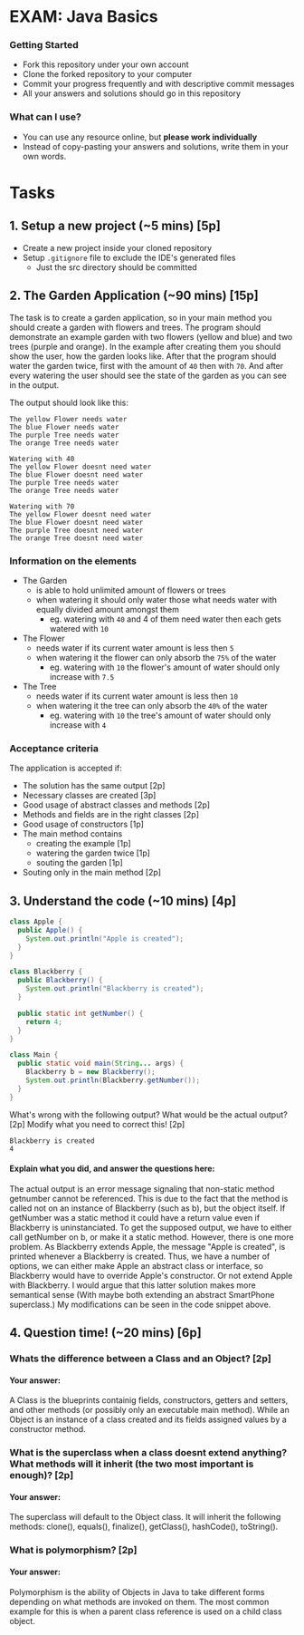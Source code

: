 # EXAM: Java Basics

### Getting Started
 - Fork this repository under your own account
 - Clone the forked repository to your computer
 - Commit your progress frequently and with descriptive commit messages
 - All your answers and solutions should go in this repository

### What can I use?
 - You can use any resource online, but **please work individually**
 - Instead of copy-pasting your answers and solutions, write them in your own words.


# Tasks
## 1. Setup a new project (~5 mins) [5p]
- Create a new project inside your cloned repository
- Setup `.gitignore` file to exclude the IDE's generated files
    - Just the src directory should be committed

## 2. The Garden Application (~90 mins) [15p]
The task is to create a garden application, so in your main method you should create a garden with flowers and trees. The program should demonstrate an example garden with two flowers (yellow and blue) and two trees (purple and orange). In the example after creating them you should show the user, how the garden looks like. After that the program should water the garden twice, first with the amount of `40` then with `70`. And after every watering the user should see the state of the garden as you can see in the output.

The output should look like this:
```
The yellow Flower needs water
The blue Flower needs water
The purple Tree needs water
The orange Tree needs water

Watering with 40
The yellow Flower doesnt need water
The blue Flower doesnt need water
The purple Tree needs water
The orange Tree needs water

Watering with 70
The yellow Flower doesnt need water
The blue Flower doesnt need water
The purple Tree doesnt need water
The orange Tree doesnt need water
```
### Information on the elements
- The Garden
    - is able to hold unlimited amount of flowers or trees
    - when watering it should only water those what needs water with equally divided amount amongst them
        - eg. watering with `40` and 4 of them need water then each gets watered with `10`
- The Flower
    - needs water if its current water amount is less then `5`
    - when watering it the flower can only absorb the `75%` of the water
        - eg. watering with `10` the flower's amount of water should only increase with `7.5`
- The Tree
    - needs water if its current water amount is less then `10`
    - when watering it the tree can only absorb the `40%` of the water
        - eg. watering with `10` the tree's amount of water should only increase with `4`

### Acceptance criteria
The application is accepted if:
- The solution has the same output [2p]
- Necessary classes are created [3p]
- Good usage of abstract classes and methods [2p]
- Methods and fields are in the right classes [2p]
- Good usage of constructors [1p]
- The main method contains
    - creating the example [1p]
    - watering the garden twice [1p]
    - souting the garden [1p]
- Souting only in the main method [2p]

## 3. Understand the code (~10 mins) [4p]
```java
class Apple {
  public Apple() {
    System.out.println("Apple is created");
  }
}

class Blackberry {
  public Blackberry() {
    System.out.println("Blackberry is created");
  }

  public static int getNumber() {
    return 4;
  }
}

class Main {
  public static void main(String... args) {
    Blackberry b = new Blackberry();
    System.out.println(Blackberry.getNumber());
  }
}
```

What's wrong with the following output? What would be the actual output? [2p] Modify what you need to correct this! [2p]
```
Blackberry is created
4
```

#### Explain what you did, and answer the questions here:
The actual output is an error message signaling that non-static method getnumber cannot be referenced. This is due to the fact that the method is called not on an instance of Blackberry (such as b), but the object itself. If getNumber was a static method it could have a return value even if Blackberry is uninstanciated.
To get the supposed output, we have to either call getNumber on b, or make it a static method.
However, there is one more problem. As Blackberry extends Apple, the message "Apple is created", is printed whenever a Blackberry is created.
Thus, we have a number of options, we can either make Apple an abstract class or interface, so Blackberry would have to override Apple's constructor. Or not extend Apple with Blackberry. I would argue that this latter solution makes more semantical sense (With maybe both extending an abstract SmartPhone superclass.)
My modifications can be seen in the code snippet above.

## 4. Question time! (~20 mins) [6p]

### Whats the difference between a Class and an Object? [2p]
#### Your answer:
A Class is the blueprints containig fields, constructors, getters and setters, and other methods (or possibly only an executable main method). While an Object is an instance of a class created and its fields assigned values by a constructor method.

### What is the superclass when a class doesnt extend anything? What methods will it inherit (the two most important is enough)? [2p]
#### Your answer:
The superclass will default to the Object class. It will inherit the following methods: clone(), equals(), finalize(), getClass(), hashCode(), toString().

### What is polymorphism? [2p]
#### Your answer:
Polymorphism is the ability of Objects in Java to take different forms depending on what methods are invoked on them. The most common example for this is when a parent class reference is used on a child class object.
